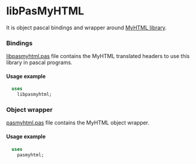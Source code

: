 libPasMyHTML
============
It is object pascal bindings and wrapper around [MyHTML library](https://github.com/lexborisov/myhtml).

### Bindings

[libpasmyhtml.pas](https://github.com/isemenkov/libpasmyhtml/blob/master/source/libpasmyhtml.pas) file contains the MyHTML translated headers to use this library in pascal programs.

#### Usage example

```pascal
  uses
    libpasmyhtml;

```

### Object wrapper

[pasmyhtml.pas](https://github.com/isemenkov/libpasmyhtml/blob/master/source/pasmyhtml.pas) file contains the MyHTML object wrapper.

#### Usage example

```pascal
  uses
    pasmyhtml;

```
